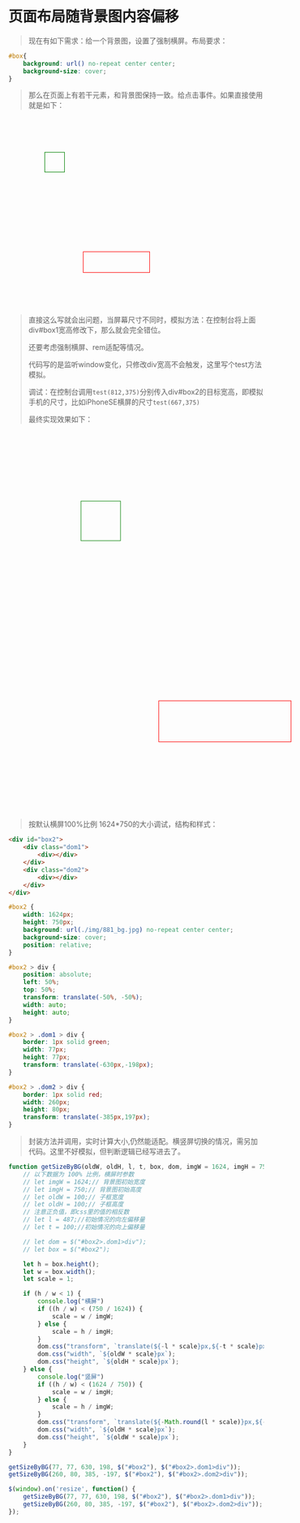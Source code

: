 # 页面布局随背景图内容偏移

> 现在有如下需求：给一个背景图，设置了强制横屏。布局要求：

<script src="./resource/jquery-3.7.1.min.js"></script>

```css
#box{
    background: url() no-repeat center center;
    background-size: cover;
}
```

> 那么在页面上有若干元素，和背景图保持一致。给点击事件。如果直接使用就是如下：

<style>

#box1{
    width: 812px;
    height: 375px;
    background: url(./img/881_bg.jpg) no-repeat center center;
    background-size: cover;
    position: relative;
}
#box1 .dom1{
    border: 1px solid green;
    width: 38px;
    height: 38px;
    position: absolute;
    left: 71px;
    top: 69px;
cursor:pointer;
}

#box1 .dom2{
    border: 1px solid red;
    width: 130px;
    height: 40px;
    position: absolute;
    top: 265px;
    left: 147px;
cursor:pointer;
}

</style>

<div id="box1">
<div class="dom1"></div>
<div class="dom2"></div>
</div>

> 直接这么写就会出问题，当屏幕尺寸不同时，模拟方法：在控制台将上面div#box1宽高修改下，那么就会完全错位。
> 
> 还要考虑强制横屏、rem适配等情况。
> 
> 代码写的是监听window变化，只修改div宽高不会触发，这里写个test方法模拟。
> 
> 调试：在控制台调用`test(812,375)`分别传入div#box2的目标宽高，即模拟手机的尺寸，比如iPhoneSE横屏的尺寸`test(667,375)`
> 
> 最终实现效果如下：

<style>
#box2 {
    width: 1624px;
    height: 750px;
    background: url(./img/881_bg.jpg) no-repeat center center;
    background-size: cover;
    position: relative;
}

#box2 > div {
    position: absolute;
    left: 50%;
    top: 50%;
    transform: translate(-50%, -50%);
    width: auto;
    height: auto;
}

#box2 > .dom1 > div {
    border: 1px solid green;
    width: 77px;
    height: 77px;
    transform: translate(-630px,-198px);
}

#box2 > .dom2 > div {
    border: 1px solid red;
    width: 260px;
    height: 80px;
    transform: translate(-385px,197px);
}
</style>

<div id="box2">
    <div class="dom1">
        <div></div>
    </div>
    <div class="dom2">
        <div></div>
    </div>
</div>

> 按默认横屏100%比例 1624*750的大小调试，结构和样式：

```html
<div id="box2">
    <div class="dom1">
        <div></div>
    </div>
    <div class="dom2">
        <div></div>
    </div>
</div>
```
```css
#box2 {
    width: 1624px;
    height: 750px;
    background: url(./img/881_bg.jpg) no-repeat center center;
    background-size: cover;
    position: relative;
}

#box2 > div {
    position: absolute;
    left: 50%;
    top: 50%;
    transform: translate(-50%, -50%);
    width: auto;
    height: auto;
}

#box2 > .dom1 > div {
    border: 1px solid green;
    width: 77px;
    height: 77px;
    transform: translate(-630px,-198px);
}

#box2 > .dom2 > div {
    border: 1px solid red;
    width: 260px;
    height: 80px;
    transform: translate(-385px,197px);
}
```

> 封装方法并调用，实时计算大小,仍然能适配。横竖屏切换的情况，需另加代码。这里不好模拟，但判断逻辑已经写进去了。

<script>
function getSizeByBG(oldW, oldH, l, t, box, dom, imgW = 1624, imgH = 750) {
    // 以下数据为 100% 比例，横屏时参数
    // let imgW = 1624;// 背景图初始宽度
    // let imgH = 750;// 背景图初始高度
    // let oldW = 100;// 子框宽度
    // let oldH = 100;// 子框高度
    // 注意正负值，即css里的值的相反数
    // let l = 487;//初始情况的向左偏移量
    // let t = 100;//初始情况的向上偏移量

    // let dom = $("#box2>.dom1>div");
    // let box = $("#box2");

    let h = box.height();
    let w = box.width();
    let scale = 1;

    if (h / w < 1) {
        console.log("横屏")
        if ((h / w) < (750 / 1624)) {
            scale = w / imgW;
        } else {
            scale = h / imgH;
        }
        dom.css("transform", `translate(${-l * scale}px,${-t * scale}px)`)
        dom.css("width", `${oldW * scale}px`);
        dom.css("height", `${oldH * scale}px`);
    } else {
        console.log("竖屏")
        if ((h / w) < (1624 / 750)) {
            scale = w / imgH;
        } else {
            scale = h / imgW;
        }
        dom.css("transform", `translate(${-Math.round(l * scale)}px,${-Math.round(t * scale)}px`)
        dom.css("width", `${oldH * scale}px`);
        dom.css("height", `${oldW * scale}px`);
    }
}

getSizeByBG(77, 77, 630, 198, $("#box2"), $("#box2>.dom1>div"));
getSizeByBG(260, 80, 385, -197, $("#box2"), $("#box2>.dom2>div"));

$(window).on('resize', function() {
    getSizeByBG(77, 77, 630, 198, $("#box2"), $("#box2>.dom1>div"));
    getSizeByBG(260, 80, 385, -197, $("#box2"), $("#box2>.dom2>div"));
});


// 用于调试
function test(w,h){
    let box = $("#box2");
    box.css({
        width:w+"px",
        height:h+"px"
    })
    getSizeByBG(77, 77, 630, 198, $("#box2"), $("#box2>.dom1>div"));
    getSizeByBG(260, 80, 385, -197, $("#box2"), $("#box2>.dom2>div"));
}

test(812,375)
</script>

```js
function getSizeByBG(oldW, oldH, l, t, box, dom, imgW = 1624, imgH = 750) {
    // 以下数据为 100% 比例，横屏时参数
    // let imgW = 1624;// 背景图初始宽度
    // let imgH = 750;// 背景图初始高度
    // let oldW = 100;// 子框宽度
    // let oldH = 100;// 子框高度
    // 注意正负值，即css里的值的相反数
    // let l = 487;//初始情况的向左偏移量
    // let t = 100;//初始情况的向上偏移量

    // let dom = $("#box2>.dom1>div");
    // let box = $("#box2");

    let h = box.height();
    let w = box.width();
    let scale = 1;

    if (h / w < 1) {
        console.log("横屏")
        if ((h / w) < (750 / 1624)) {
            scale = w / imgW;
        } else {
            scale = h / imgH;
        }
        dom.css("transform", `translate(${-l * scale}px,${-t * scale}px)`)
        dom.css("width", `${oldW * scale}px`);
        dom.css("height", `${oldH * scale}px`);
    } else {
        console.log("竖屏")
        if ((h / w) < (1624 / 750)) {
            scale = w / imgH;
        } else {
            scale = h / imgW;
        }
        dom.css("transform", `translate(${-Math.round(l * scale)}px,${-Math.round(t * scale)}px`)
        dom.css("width", `${oldH * scale}px`);
        dom.css("height", `${oldW * scale}px`);
    }
}

getSizeByBG(77, 77, 630, 198, $("#box2"), $("#box2>.dom1>div"));
getSizeByBG(260, 80, 385, -197, $("#box2"), $("#box2>.dom2>div"));

$(window).on('resize', function() {
    getSizeByBG(77, 77, 630, 198, $("#box2"), $("#box2>.dom1>div"));
    getSizeByBG(260, 80, 385, -197, $("#box2"), $("#box2>.dom2>div"));
});
```


